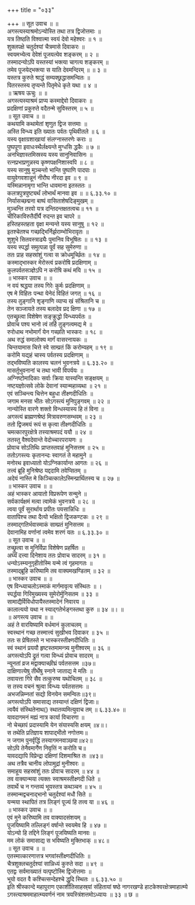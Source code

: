 +++
title = "०३३"

+++
॥ सूत उवाच ॥ ॥  
अगस्त्यस्याश्रमोऽन्योस्ति तथा तत्र द्विजोत्तमाः ॥  
यत्र तिष्ठति विश्वात्मा स्वयं देवो महेश्वरः ॥ १ ॥  
शुक्लपक्षे चतुर्दश्यां चैत्रमासे दिवाकरः ॥  
स्वयमभ्येत्य देवेशं पूजयत्येव शङ्करम् ॥ २ ॥  
तस्मादन्योऽपि यस्तस्यां भक्त्या चागत्य शङ्करम् ॥  
तमेव पूजयेद्भक्त्या स याति देवमन्दिरम् ॥ ॥ ३ ॥  
यस्तत्र कुरुते श्राद्धं सम्यक्छ्रद्धासमन्वितः ॥  
पितरस्तस्य तृप्यन्ते पितृमेधे कृते यथा ॥ ४ ॥  
॥ ऋषय ऊचुः ॥ ॥  
अगस्त्यस्याश्रमं प्राप्य कस्माद्देवो दिवाकरः ॥  
प्रदक्षिणां प्रकुरुते वदैतन्मे सुविस्तरम् ॥ ५ ॥  
॥ सूत उवाच ॥ ॥  
कथयामि कथामेतां शृणुत द्विज सत्तमाः ॥  
अस्ति विन्ध्य इति ख्यातः पर्वतः पृथिवीतले ॥ ६ ॥  
यस्य वृक्षाग्रशाखायां संलग्नास्तरणेः कराः ॥  
पुष्पपूगा इवाधःस्थैर्लक्ष्यन्ते मुग्धसि द्धकैः ॥ ७ ॥  
अनभिज्ञास्तमिस्रस्य यस्य सानुनिवासिनः ॥  
रत्नप्रभाप्रणुन्नस्य कृष्णपक्षनिशास्वपि ॥ ८ ॥  
यस्य सानुषु मुञ्चन्तो भान्ति पुष्पाणि पादपाः ॥  
वायुवेगवशान्नूनं नीरौघ नीरदा इव ॥ ९ ॥  
यस्मिन्नानामृगा भान्ति धावमाना इतस्ततः ॥  
कलत्रपुत्रपुष्ट्यर्थं लोभार्थं मानवा इव ॥ ॥ ६.३३.१० ॥  
निर्यासच्छद्मना बाष्पं वासिताशेषदिङ्मुखम् ॥  
मुञ्चन्ति तरवो यत्र दन्तिदन्तक्षतत्वचः॥ ११ ॥  
चीरिकाविरुतैर्दीर्घै रुदन्त इव चापरे ॥  
हस्तिहस्तहता वृक्षा मन्यन्ते यस्य सानुषु ॥ १२ ॥  
इतश्चेतश्च गच्छद्भिर्निर्झराम्भोभिरावृतः ॥  
शुशुभे सितवस्त्राढ्यैः पुमानिव विभूषितः ॥ ॥ १३ ॥  
यस्य स्पर्द्धा समुत्पन्ना पूर्वं सह सुमेरुणा ॥  
ततः प्राह सहस्रांशुं गत्वा स क्रोधमूर्च्छितः ॥ १४ ॥  
कस्माद्भास्कर मेरोस्त्वं प्रकरोषि प्रदक्षिणाम् ॥  
कुलपर्वतसञ्ज्ञेऽपि न करोषि कथं मयि ॥ १५ ॥  
॥ भास्कर उवाच ॥ ॥  
न वयं श्रद्धया तस्य गिरेः कुर्मः प्रदक्षिणाम् ॥  
एष मे विहितः पन्था येनेदं विहितं जगत् ॥ १६ ॥  
तस्य तुङ्गानि शृङ्गाणि व्याप्य खं संश्रितानि च ॥  
तेन सञ्जायते तस्य बलादेव प्रद क्षिणा ॥ १७ ॥  
एतच्छ्रुत्वा विशेषेण सङ्क्रुद्धो विन्ध्यपर्वतः ॥  
प्रोवाच पश्य भानो त्वं तर्हि तुङ्गत्वमद्य मे ॥  
रुरोधाथ नभोमार्गं येन गच्छति भास्करः ॥ १८ ॥  
अथ रुद्धं समालोक्य मार्गं वासरनायकः ॥  
चिन्तयामास चित्ते स्वे साम्प्रतं किं करोम्यहम् ॥ १९ ॥  
करोमि यद्यहं चास्य पर्वतस्य प्रदक्षिणाम् ॥  
तद्भविष्यति कालस्य चलनं भुवनत्रये ॥ ६.३३.२० ॥  
मासर्तुभुवनानां च तथा भावी विपर्ययः ॥  
अग्निष्टोमादिकाः सर्वाः क्रिया यास्यन्ति सङ्क्षयम् ॥  
नष्टयज्ञोत्सवे लोके देवानां स्यान्महाव्यथा ॥ २१ ॥  
एवं सञ्चिन्त्य चित्तेन बहुधा तीक्ष्णदीधितिः ॥  
जगाम मनसा भीतः सोऽगस्त्यं मुनिपुङ्गवम् ॥ २२ ॥  
नान्योस्ति वारणे शक्तो विन्धस्यास्य हि तं विना ॥  
अगस्त्यं ब्राह्मणश्रेष्ठं मित्रावरुणसम्भवम् ॥ २३ ॥  
ततो द्विजमयं रूपं स कृत्वा तीक्ष्णदीधितिः ॥  
चमत्कारपुरक्षेत्रे तस्याश्रमपदं ययौ ॥ २४ ॥  
ततस्तु वैश्वदेवान्ते वेदोच्चारपरायणः ॥  
प्रोवाच सोऽतिथिः प्राप्तस्तवाहं मुनिसत्तम ॥ २५ ॥  
ततोऽगस्त्यः कृतानन्दः स्वागतं ते महामुने ॥  
मनोरथ इवाध्यातो योऽग्निकार्यान्त आगतः ॥ २६ ॥  
तत्त्वं ब्रूहि मुनिश्रेष्ठ यद्ददामि तवेप्सितम् ॥  
अदेयं नास्ति मे किञ्चित्कालेऽस्मिन्प्रार्थितस्य च ॥ २७ ॥  
॥ भास्कर उवाच ॥ ॥  
अहं भास्कर आयातो विप्ररूपेण सन्मुने ॥  
सर्वकार्यक्षमं मत्वा त्वामेकं भुवनत्रये ॥ २८ ॥  
त्वया पूर्वं सुरार्थाय प्रपीतः पयसान्निधिः ॥  
वातापिश्च तथा दैत्यो भक्षितो द्विजकण्टकः ॥ २९ ॥  
तस्माद्गतिर्भवास्माकं साम्प्रतं मुनिसत्तम ॥  
देवानामिह वर्णानां त्वमेव शरणं यतः ॥ ६.३३.३० ॥  
॥ सूत उवाच ॥ ॥  
तच्छ्रुत्वा स मुनिर्विप्रा विशेषेण प्रहर्षितः ॥  
अर्घ्यं दत्त्वा दिनेशाय ततः प्रोवाच सादरम् ॥ ३१ ॥  
धन्योऽस्म्यनुगृहीतोस्मि यन्मे त्वं गृहमागतः ॥  
तस्माद्ब्रूहि करिष्यामि तव वाक्यमखण्डितम् ॥ ३२ ॥  
॥ भास्कर उवाच ॥ ॥  
एष विन्ध्याचलोऽस्माकं मार्गमावृत्य संस्थितः ॥ ।  
स्पर्द्धया गिरिमुख्यस्य सुमेरोर्मुनिसतम ॥ ३३ ॥  
सामाद्यैर्विविधोपायैस्तस्मादेनं निवारय ॥  
कालात्ययो यथा न स्याद्गतेर्भङ्गस्तथा कुरु ॥ ३४ ॥। ॥  
॥ अगस्त्य उवाच ॥ ॥  
अहं ते वारयिष्यामि वर्धमानं कुलाचलम् ॥  
स्वस्थानं गच्छ तस्मात्त्वं सुखीभव दिवाकर ॥ ३५ ॥  
ततः स प्रेषितस्ते न भास्करस्तीक्ष्णदीधितिः ॥  
स्वं स्थानं प्रययौ हृष्टस्तमामन्त्र्य मुनीश्वरम् ॥ ३६ ॥  
अगस्त्योऽपि द्रुतं गत्वा विन्ध्यं प्रोवाच सादरम् ॥  
न्यूनतां व्रज मद्वाक्याच्छीघ्रं पर्वतसत्तम ॥३७॥  
दाक्षिणात्येषु तीर्थेषु स्नाने जाताद्य मे मतिः ॥  
तवायत्ता गिरे सैव तत्कुरुष्व यथोचितम् ॥ ३८ ॥  
स तस्य वचनं श्रुत्वा विन्ध्यः पर्वतसत्तमः ॥  
अभजन्निम्नतां सद्यो विनयेन समन्वितः॥३९॥  
अगस्त्योऽपि समासाद्य तस्यान्तं दक्षिणं द्विजाः॥  
त्वयैवं संस्थितेनाथ() स्थातव्यमित्युवाच तम् ॥ ६.३३.४० ॥  
यावदागमनं मह्यं नात्र कार्या विचारणा ॥  
नो चेच्छापं प्रदास्यामि येन संयास्यसि क्षयम् ॥४॥।  
स तथेति प्रतिज्ञाय शापाद्भीतो नगोत्तमः॥  
न जगाम पुनर्वृद्धिं तस्यागमनवाञ्छया॥४२॥  
सोऽपि तेनैवमार्गेण निवृत्तिं न करोति च॥  
यावदद्यापि विप्रेन्द्रा दक्षिणां दिशमाश्रित तः ॥४३॥  
अथ तत्रैव चानीय लोपामुद्रां मुनीश्वरः ॥  
समाहूय सहस्रांशुं ततः प्रोवाच सादरम् ॥ ४४ ॥  
तव वाक्यान्मया त्यक्तः स्वाश्रमस्तीक्ष्णदी धिते ॥  
तवार्थे च न गन्तव्यं भूयस्तत्र कथञ्चन ॥ ४५ ॥  
तस्मान्मद्वचनाद्भानो चतुर्दश्यां मधौ सिते ॥  
यन्मया स्थापितं तत्र लिङ्गं पूज्यं हि तत्त्व या ॥ ४६ ॥  
॥ भास्कर उवाच ॥ ॥  
एवं मुने करिष्यामि तव वाक्यादसंशयम् ॥  
पूजयिष्यामि तल्लिङ्गं वर्षान्ते स्वयमेव हि ॥ ४७ ॥  
योऽन्यो हि तद्दिने लिङ्गं पूजयिष्यति मानवः ॥  
मम लोकं समासाद्य स भविष्यति मुक्तिभाक् ॥ ४८॥  
॥ सूत उवाच ॥ ॥  
एतस्मात्कारणात्तत्र भगवांस्तीक्ष्णदीधितिः ॥  
चैत्रशुक्लचतुर्दश्यां सान्निध्यं कुरुते सदा ॥ ४९ ॥  
एतद्वः सर्वमाख्यातं यत्पृष्टोस्मि द्विजोत्तमाः ॥  
भूयो वदत वै कश्चित्सन्देहश्चे द्धृदि स्थितः ॥ ६.३३.५० ॥  
इति श्रीस्कान्दे महापुराण एकाशीतिसाहस्र्यां संहितायां षष्ठे नागरखण्डे हाटकेश्वरक्षेत्रमाहात्म्ये ऽगस्त्याश्रममाहात्म्यवर्णनं नाम त्रयस्त्रिंशत्तमोऽध्यायः ॥ ३३ ॥ छ ॥